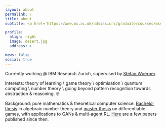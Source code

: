 ```yaml
---
layout: about
permalink: /
title: about
subtitle: <a href='https://www.ox.ac.uk/admissions/graduate/courses/msc-mathematics-and-foundations-computer-science'>MSc in Mathematics and Computer Science • University of Oxford</a>

profile:
  align: right
  image: desert.jpg
  address: >

news: false
social: true
---
```


Currently working @ IBM Research Zurich, supervised by [Stefan Woerner](https://research.ibm.com/people/stefan-worner).

Interests: theory of learning \ game theory \ optimisation \ quantum computing \ number theory \ going beyond pattern recognition towards abstraction & reasoning. 🤓

Background: pure mathematics & theoretical computer science. [Bachelor thesis](https://aletcher.github.io/assets/pdf/bsc_thesis.pdf) in algebraic number theory and [master thesis](https://aletcher.github.io/assets/pdf/msc_thesis.pdf) on differentiable games, with applications to GANs & multi-agent RL. [Here](https://aletcher.github.io/publications/) are a few papers published since then.
